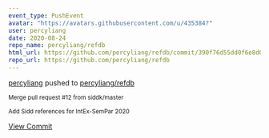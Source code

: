 ```yaml
---
event_type: PushEvent
avatar: "https://avatars.githubusercontent.com/u/435384?"
user: percyliang
date: 2020-08-24
repo_name: percyliang/refdb
html_url: https://github.com/percyliang/refdb/commit/390f76d55dd0f6e8d02e77dd4a3e7612807adee5
repo_url: https://github.com/percyliang/refdb
---
```


<a href='https://github.com/percyliang' target='_blank'>percyliang</a> pushed to <a href='https://github.com/percyliang/refdb' target='_blank'>percyliang/refdb</a>

<small>Merge pull request #12 from siddk/master

Add Sidd references for IntEx-SemPar 2020</small>

<a href='https://github.com/percyliang/refdb/commit/390f76d55dd0f6e8d02e77dd4a3e7612807adee5' target='_blank'>View Commit</a>